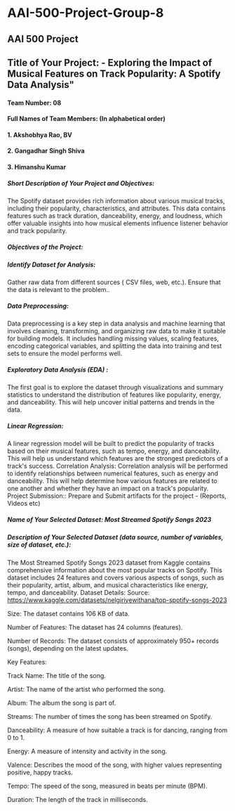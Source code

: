 # AAI-500-Project-Group-8
## AAI 500 Project 
## Title of Your Project: - **Exploring the Impact of Musical Features on Track Popularity: A Spotify Data Analysis**"



#### Team Number: 08

#### Full Names of Team Members: (In alphabetical order)
#### 1. Akshobhya Rao, BV 
#### 2. Gangadhar Singh Shiva 
#### 3. Himanshu Kumar



##### Short Description of Your Project and Objectives: 

The Spotify dataset provides rich information about various musical tracks, including their popularity, characteristics, and attributes. 
This data contains features such as track duration, danceability, energy, and loudness,
which offer valuable insights into how musical elements influence listener behavior and track popularity.

##### Objectives of the Project:

##### Identify Dataset for Analysis:
Gather raw data from different sources ( CSV files, web, etc.). Ensure that the data is relevant to the problem..

##### Data Preprocessing:
Data preprocessing is a key step in data analysis and machine learning that involves cleaning, transforming, and organizing raw data to make it suitable for building models. It includes handling missing values, scaling features, encoding categorical variables, and splitting the data into training and test sets to ensure the model performs well.

##### Exploratory Data Analysis (EDA) :
The first goal is to explore the dataset through visualizations and summary statistics to understand the distribution of features like popularity, energy, and danceability. This will help uncover initial patterns and trends in the data.

##### Linear Regression:
A linear regression model will be built to predict the popularity of tracks based on their musical features, such as tempo, energy, and danceability. This will help us understand which features are the strongest predictors of a track's success.
Correlation Analysis:
Correlation analysis will be performed to identify relationships between numerical features, such as energy and danceability. This will help determine how various features are related to one another and whether they have an impact on a track's popularity.
Project Submission::
Prepare and Submit artifacts for the project - (Reports, Videos etc)


##### Name of Your Selected Dataset: Most Streamed Spotify Songs 2023

##### Description of Your Selected Dataset (data source, number of variables, size of dataset, etc.): 

The Most Streamed Spotify Songs 2023 dataset from Kaggle contains comprehensive information about the most popular tracks on Spotify. This dataset includes 24 features and covers various aspects of songs, such as their popularity, artist, album, and musical characteristics like energy, tempo, and danceability.
Dataset Details:
Source: https://www.kaggle.com/datasets/nelgiriyewithana/top-spotify-songs-2023 

Size: The dataset contains 106 KB of data.

Number of Features: The dataset has 24 columns (features).

Number of Records: The dataset consists of approximately 950+ records (songs), depending on the latest updates.

Key Features:

Track Name: The title of the song.

Artist: The name of the artist who performed the song.

Album: The album the song is part of.

Streams: The number of times the song has been streamed on Spotify.

Danceability: A measure of how suitable a track is for dancing, ranging from 0 to 1.

Energy: A measure of intensity and activity in the song.

Valence: Describes the mood of the song, with higher values representing positive, happy tracks.

Tempo: The speed of the song, measured in beats per minute (BPM).

Duration: The length of the track in milliseconds.



